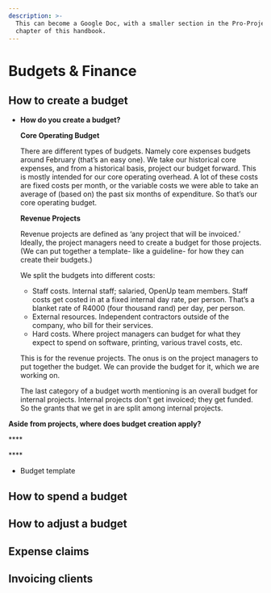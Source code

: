 ```yaml
---
description: >-
  This can become a Google Doc, with a smaller section in the Pro-Project
  chapter of this handbook.
---
```


# Budgets & Finance

## How to create a budget

* **How do you create a budget?**  


  **Core Operating Budget**

  There are different types of budgets. Namely core expenses budgets around February \(that’s an easy one\). We take our historical core expenses, and from a historical  basis, project our budget forward. This is mostly intended for our core operating overhead. A lot of these costs are fixed costs per month, or the variable costs we were able to take an average of \(based on\) the past six months of expenditure. So that’s our core operating budget.   


  **Revenue Projects**

  Revenue projects are defined as ‘any project that will be invoiced.’ Ideally, the project managers need to create a budget for those projects. \(We can put together a template- like a guideline- for how they can create their budgets.\)  


  We split the budgets into different costs:  


  * Staff costs. Internal staff; salaried, OpenUp team members. Staff costs get costed in at a fixed internal day rate, per person. That’s a blanket rate of R4000 \(four thousand rand\) per day, per person.
  * External resources. Independent contractors outside of the company, who bill for their services. 
  * Hard costs. Where project managers can budget for what they expect to spend on software, printing, various travel costs, etc. 

  This is for the revenue projects. The onus is on the project managers to put together the budget. We can provide the budget for it, which we are working on.   


  The last category of a budget worth mentioning is an overall budget for internal projects. Internal projects don't get invoiced; they get funded. So the grants that we get in are split among internal projects. 

**Aside from projects, where does budget creation apply?**

\*\*\*\*

\*\*\*\*

* Budget template

## How to spend a budget

## How to adjust a budget

## Expense claims

## Invoicing clients

